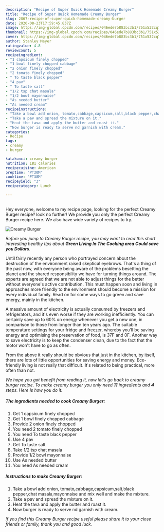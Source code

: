 ```yaml
---
description: "Recipe of Super Quick Homemade Creamy Burger"
title: "Recipe of Super Quick Homemade Creamy Burger"
slug: 2867-recipe-of-super-quick-homemade-creamy-burger
date: 2020-08-23T17:59:45.837Z
image: https://img-global.cpcdn.com/recipes/046ede7b883bc3b1/751x532cq70/creamy-burger-recipe-main-photo.jpg
thumbnail: https://img-global.cpcdn.com/recipes/046ede7b883bc3b1/751x532cq70/creamy-burger-recipe-main-photo.jpg
cover: https://img-global.cpcdn.com/recipes/046ede7b883bc3b1/751x532cq70/creamy-burger-recipe-main-photo.jpg
author: Stanley Meyer
ratingvalue: 4.8
reviewcount: 5
recipeingredient:
- "1 capsicum finely chopped"
- "1 bowl finely chopped cabbage"
- "2 onion finely chopped"
- "2 tomato finely chopped"
- " To taste black pepper"
- "4 pav"
- " To taste salt"
- "1/2 tsp chat masala"
- "1/2 bowl mayonnaise"
- "As needed butter"
- "As needed cream"
recipeinstructions:
- "Take a bowl add onion, tomato,cabbage,capsicum,salt,black pepper,chat masala,mayonnaise and mix well and make the mixture."
- "Take a pav and spread the mixture on it."
- "Heat the tava and apply the butter and roast it."
- "Now burger is ready to serve nd garnish with cream."
categories:
- Recipe
tags:
- creamy
- burger

katakunci: creamy burger 
nutrition: 181 calories
recipecuisine: American
preptime: "PT30M"
cooktime: "PT38M"
recipeyield: "3"
recipecategory: Lunch

---
```

<br>
Hey everyone, welcome to my recipe page, looking for the perfect Creamy Burger recipe? look no further! We provide you only the perfect Creamy Burger recipe here. We also have wide variety of recipes to try.
<br>


![Creamy Burger](https://img-global.cpcdn.com/recipes/046ede7b883bc3b1/751x532cq70/creamy-burger-recipe-main-photo.jpg)

<i>Before you jump to Creamy Burger recipe, you may want to read this short interesting healthy tips about 
<strong>Green Living In The Cooking area Could save you Dollars</strong>.</i>
</br>

Until fairly recently any person who portrayed concern about the destruction of the environment raised skeptical eyebrows. That's a thing of the past now, with everyone being aware of the problems besetting the planet and the shared responsibility we have for turning things around. The experts are agreed that we are not able to adjust things for the better without everyone's active contribution. This must happen soon and living in approaches more friendly to the environment should become a mission for every individual family. Read on for some ways to go green and save energy, mainly in the kitchen.

A massive amount of electricity is actually consumed by freezers and refrigerators, and it's even worse if they are working inefficiently. You can certainly save up to 60% on energy whenever you get a new one, in comparison to those from longer than ten years ago. The suitable temperature settings for your fridge and freezer, whereby you'll be saving energy and optimising the preservation of food, is 37F and 0F. Another way to save electricity is to keep the condenser clean, due to the fact that the motor won't have to go as often.

From the above it really should be obvious that just in the kitchen, by itself, there are lots of little opportunities for saving energy and money. Eco-friendly living is not really that difficult. It's related to being practical, more often than not.


<i>We hope you got benefit from reading it, now let's go back to creamy burger recipe. To make creamy burger you only need <strong>11</strong> ingredients and <strong>4</strong> steps. Here is how you do it.
</i>

##### The ingredients needed to cook Creamy Burger:

1. Get 1 capsicum finely chopped
1. Get 1 bowl finely chopped cabbage
1. Provide 2 onion finely chopped
1. You need 2 tomato finely chopped
1. You need  To taste black pepper
1. Use 4 pav
1. Get  To taste salt
1. Take 1/2 tsp chat masala
1. Provide 1/2 bowl mayonnaise
1. Use As needed butter
1. You need As needed cream


##### Instructions to make Creamy Burger:

1. Take a bowl add onion, tomato,cabbage,capsicum,salt,black pepper,chat masala,mayonnaise and mix well and make the mixture.
1. Take a pav and spread the mixture on it.
1. Heat the tava and apply the butter and roast it.
1. Now burger is ready to serve nd garnish with cream.


<i>If you find this Creamy Burger recipe useful please share it to your close friends or family, thank you and good luck.</i>
